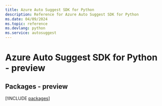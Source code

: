 ```yaml
---
title: Azure Auto Suggest SDK for Python
description: Reference for Azure Auto Suggest SDK for Python
ms.date: 04/09/2024
ms.topic: reference
ms.devlang: python
ms.service: autosuggest
---
```

# Azure Auto Suggest SDK for Python - preview
## Packages - preview
[!INCLUDE [packages](auto-suggest-index.md)]
